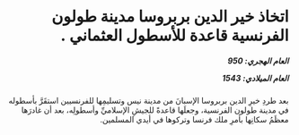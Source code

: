 <h1 dir="rtl">اتخاذ خير الدين بربروسا مدينة طولون الفرنسية قاعدة للأسطول العثماني  .</h1>

<h5 dir="rtl">العام الهجري:  950

العام الميلادي: 1543

</h5>

<p dir="rtl">بعد طردِ خيرِ الدين بربروسا الإسبانَ من مدينة نيس وتسليمِها للفرنسيين استقَرَّ بأسطوله في مدينة طولون الفرنسية، وجعلَها قاعدةً للجيشِ الإسلاميِّ وأسطولِه، بعد أن غادرَها معظَمُ سكانِها بأمرِ ملك فرنسا وتركوها في أيدي المسلمين.</p></br>
